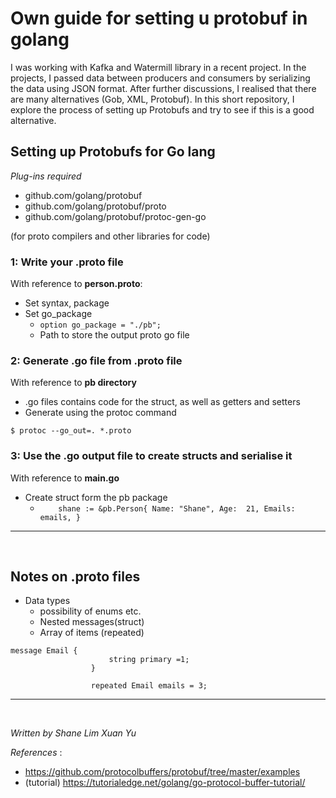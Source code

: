 # Own guide for setting u protobuf in golang

I was working with Kafka and Watermill library in a recent project. In the projects, I passed data between producers and consumers by serializing the data using JSON format. After further discussions, I realised that there are many alternatives (Gob, XML, Protobuf). In this short repository, I explore the process of setting up Protobufs and try to see if this is a good alternative.

## Setting up Protobufs for Go lang

_Plug-ins required_
- github.com/golang/protobuf
- github.com/golang/protobuf/proto
- github.com/golang/protobuf/protoc-gen-go

(for proto compilers and other libraries for code)

### 1: Write your .proto file
With reference to **person.proto**:

- Set syntax, package
- Set go_package
    - ```option go_package = "./pb";```   
    - Path to store the output proto go file
    
### 2: Generate .go file from .proto file
With reference to **pb directory**

- .go files contains code for the struct, as well as getters and setters
- Generate using the protoc command
```
$ protoc --go_out=. *.proto
```

### 3: Use the .go output file to create structs and serialise it
With reference to **main.go**

- Create struct form the pb package
    - ``	shane := &pb.Person{
        		Name: "Shane",
        		Age:  21,
        		Emails: emails,
        	}``
        	
        	
<hr>
<br>

## Notes on .proto files
- Data types
    - possibility of enums etc.
    - Nested messages(struct)
    - Array of items (repeated)
          
          
```
message Email { 
                      string primary =1;
                  }
                
                  repeated Email emails = 3;
```
<hr>
<br>

_Written by Shane Lim Xuan Yu_

_References_ :
- https://github.com/protocolbuffers/protobuf/tree/master/examples
- (tutorial) https://tutorialedge.net/golang/go-protocol-buffer-tutorial/